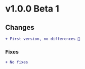 # v1.0.0 Beta 1
## Changes
```diff
+ First version, no differences 🤯
```
### Fixes
```diff
+ No fixes
```